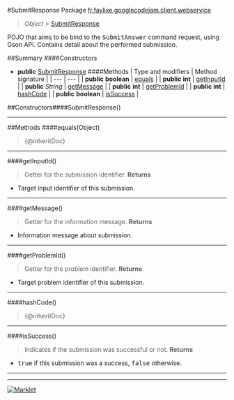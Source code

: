 #SubmitResponse
Package [fr.faylixe.googlecodejam.client.webservice](README.md)<br>

> *Object* > [SubmitResponse](SubmitResponse.md)

<p>POJO that aims to be bind to the <tt>SubmitAnswer</tt>
 command request, using Gson API. Contains detail about
 the performed submission.</p>

##Summary
####Constructors
* **public** [SubmitResponse](#submitresponse)
####Methods
| Type and modifiers | Method signature |
| --- | --- |
| **public** **boolean** | [equals](#equalsobject) |
| **public** **int** | [getInputId](#getinputid) |
| **public** *String* | [getMessage](#getmessage) |
| **public** **int** | [getProblemId](#getproblemid) |
| **public** **int** | [hashCode](#hashcode) |
| **public** **boolean** | [isSuccess](#issuccess) |


##Constructors####SubmitResponse()
> 

---


##Methods
####equals(Object)
> {@inheritDoc}

---

####getInputId()
> Getter for the submission identifier.
> **Returns**
* Target input identifier of this submission.


---

####getMessage()
> Getter for the information message.
> **Returns**
* Information message about submission.


---

####getProblemId()
> Getter for the problem identifier.
> **Returns**
* Target problem identifier of this submission.


---

####hashCode()
> {@inheritDoc}

---

####isSuccess()
> Indicates if the submission was successful or not.
> **Returns**
* <tt>true</tt> if this submission was a success, <tt>false</tt> otherwise.


---

---

[![Marklet](https://img.shields.io/badge/Generated%20by-Marklet-green.svg)](https://github.com/Faylixe/marklet)
